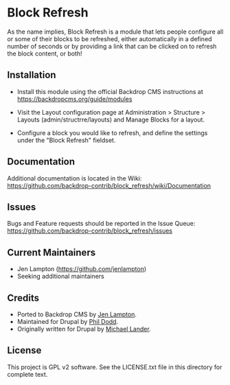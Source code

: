 Block Refresh
=============

As the name implies, Block Refresh is a module that lets people configure all
or some of their blocks to be refreshed, either automatically in a defined
number of seconds or by providing a link that can be clicked on to refresh
the block content, or both!

Installation
------------

- Install this module using the official Backdrop CMS instructions at
  https://backdropcms.org/guide/modules

- Visit the Layout configuration page at Administration > Structure > Layouts
  (admin/structrre/layouts) and Manage Blocks for a layout.

- Configure a block you would like to refresh, and define the settings under
  the "Block Refresh" fieldset.

Documentation
-------------

Additional documentation is located in the Wiki:
https://github.com/backdrop-contrib/block_refresh/wiki/Documentation

Issues
------

Bugs and Feature requests should be reported in the Issue Queue:
https://github.com/backdrop-contrib/block_refresh/issues

Current Maintainers
-------------------

- Jen Lampton (https://github.com/jenlampton)
- Seeking additional maintainers

Credits
-------

- Ported to Backdrop CMS by [Jen Lampton](https://github.com/jenlampton).
- Maintained for Drupal by [Phil Dodd](https://www.drupal.org/u/tripper54).
- Originally written for Drupal by [Michael Lander](https://www.drupal.org/u/michaellander).

License
-------

This project is GPL v2 software. See the LICENSE.txt file in this directory for
complete text.


